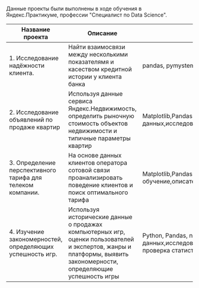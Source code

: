 Данные проекты были выполнены в ходе обучения в Яндекс.Практикуме, профессии "Специалист по Data Science".

|Название проекта|	Описание	|Используемые библиотеки|
| ------------- | ------------- |-----------------|
|1. Исследование надёжности клиента.|	Найти взаимосвязи между несколькими показателямя и касеством кредитной истории у клиента банка|	pandas, pymystem3, python.|
|2. Исследование объявлений по продаже квартир |Используя данные сервиса Яндекс.Недвижимость, определить рыночную стоимость объектов недвижимости и типичные параметры квартир |Matplotlib,Pandas,Python,math,визуализация данных,исследовательский анализ данных,предобработка данных |
|3. Определение перспективного тарифа для телеком компании. | На основе данных клиентов оператора сотовой связи проанализировать поведение клиентов и поиск оптимального тарифа |Matplotlib,Pandas,Python,SciPy,Seaborn,math,numpy,sklearn,машинное обучение,описательная статистика,проверка статистических гипотез |
|4. Изучение закономерностей, определяющих успешность игр. |Используя исторические данные о продажах компьютерных игр, оценки пользователей и экспертов, жанры и платформы, выявить закономерности, определяющие успешность игры  | Python, Pandas, numpy, Matplotlib,предобработка данных,исследовательский анализ данных,описательная статистика, проверка статистических гипотез,Seaborn, SciPy|
